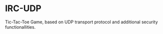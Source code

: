 # IRC-UDP
Tic-Tac-Toe Game, based on UDP transport protocol and additional security functionallities.
